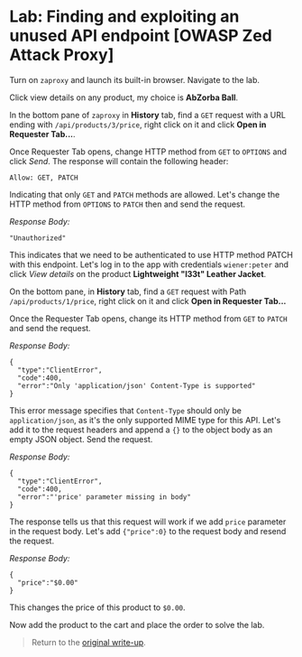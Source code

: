 # Lab: Finding and exploiting an unused API endpoint [OWASP Zed Attack Proxy]

Turn on `zaproxy` and launch its built-in browser. Navigate to the lab.

Click view details on any product, my choice is __AbZorba Ball__.

In the bottom pane of `zaproxy` in __History__ tab, find a `GET` request with a URL ending with `/api/products/3/price`, right click on it and click __Open in Requester Tab...__.

Once Requester Tab opens, change HTTP method from `GET` to `OPTIONS` and click _Send_. The response will contain the following header:

```
Allow: GET, PATCH
```

Indicating that only `GET` and `PATCH` methods are allowed. Let's change the HTTP method from `OPTIONS` to `PATCH` then and send the request. 

_Response Body:_
```
"Unauthorized"
```

This indicates that we need to be authenticated to use HTTP method PATCH with this endpoint. Let's log in to the app with credentials `wiener:peter` and click _View details_ on the product __Lightweight "l33t" Leather Jacket__.

On the bottom pane, in __History__ tab, find a `GET` request with Path `/api/products/1/price`, right click on it and click __Open in Requester Tab...__

Once the Requester Tab opens, change its HTTP method from `GET` to `PATCH` and send the request.

_Response Body:_
```
{
  "type":"ClientError",
  "code":400,
  "error":"Only 'application/json' Content-Type is supported"
}
```

This error message specifies that `Content-Type` should only be `application/json`, as it's the only supported MIME type for this API. Let's add it to the request headers and append a `{}` to the object body as an empty JSON object. Send the request.

_Response Body:_
```
{
  "type":"ClientError",
  "code":400,
  "error":"'price' parameter missing in body"
}
```

The response tells us that this request will work if we add `price` parameter in the request body. Let's add `{"price":0}` to the request body and resend the request.

_Response Body:_
```
{
  "price":"$0.00"
}
```

This changes the price of this product to `$0.00`.

Now add the product to the cart and place the order to solve the lab.

> Return to the [original write-up](README.md).
